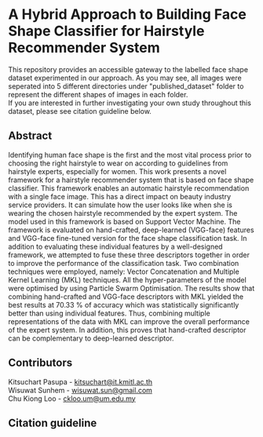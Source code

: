 # A Hybrid Approach to Building Face Shape Classifier for Hairstyle Recommender System
This repository provides an accessible gateway to the labelled face shape dataset experimented in our approach. As you may see, all images were seperated into 5 different directories under "published_dataset" folder to represent the different shapes of images in each folder. <br/>
If you are interested in further investigating your own study throughout this dataset, please see citation guideline below. 

## Abstract
Identifying human face shape is the first and the most vital process prior to choosing the right hairstyle to wear on according to guidelines from hairstyle experts, especially for women. This work presents a novel framework for a hairstyle recommender system that is based on face shape classifier. This framework enables an automatic hairstyle recommendation with a single face image. This has a direct impact on beauty industry service providers. It can simulate how the user looks like when she is wearing the chosen hairstyle recommended by the expert system. The model used in this framework is based on Support Vector Machine. The framework is evaluated on hand-crafted, deep-learned (VGG-face) features and VGG-face fine-tuned version for the face shape classification task. In addition to evaluating these individual features by a well-designed framework, we attempted to fuse these three descriptors together in order to improve the performance of the classification task. Two combination techniques were employed, namely: Vector Concatenation and Multiple Kernel Learning (MKL) techniques. All the hyper-parameters of the model were optimised by using Particle Swarm Optimisation. The results show that combining hand-crafted and VGG-face descriptors with MKL yielded the best results at 70.33 % of accuracy which was statistically significantly better than using individual features. Thus, combining multiple representations of the data with MKL can improve the overall performance of the expert system. In addition, this proves that hand-crafted descriptor can be complementary to deep-learned descriptor.

## Contributors
Kitsuchart Pasupa - kitsuchart@it.kmitl.ac.th <br/>
Wisuwat Sunhem - wisuwat.sun@gmail.com <br/>
Chu Kiong Loo - ckloo.um@um.edu.my <br/>

## Citation guideline
